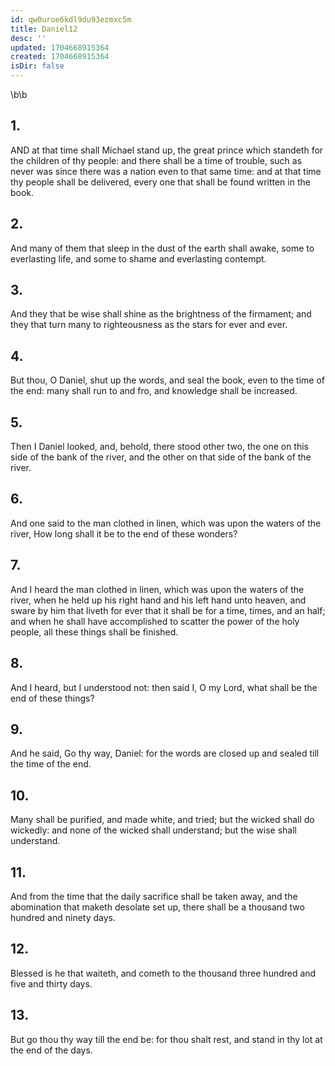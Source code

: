 ```yaml
---
id: qw0uroe6kdl9du93ezmxc5m
title: Daniel12
desc: ''
updated: 1704668915364
created: 1704668915364
isDir: false
---
```

\b\b
## 1.
AND at that time shall Michael stand up, the great prince which standeth for the children of thy people: and there shall be a time of trouble, such as never was since there was a nation even to that same time: and at that time thy people shall be delivered, every one that shall be found written in the book.
## 2.
And many of them that sleep in the dust of the earth shall awake, some to everlasting life, and some to shame and everlasting contempt.
## 3.
And they that be wise shall shine as the brightness of the firmament; and they that turn many to righteousness as the stars for ever and ever.
## 4.
But thou, O Daniel, shut up the words, and seal the book, even to the time of the end: many shall run to and fro, and knowledge shall be increased.
## 5.
Then I Daniel looked, and, behold, there stood other two, the one on this side of the bank of the river, and the other on that side of the bank of the river.
## 6.
And one said to the man clothed in linen, which was upon the waters of the river, How long shall it be to the end of these wonders?
## 7.
And I heard the man clothed in linen, which was upon the waters of the river, when he held up his right hand and his left hand unto heaven, and sware by him that liveth for ever that it shall be for a time, times, and an half; and when he shall have accomplished to scatter the power of the holy people, all these things shall be finished.
## 8.
And I heard, but I understood not: then said I, O my Lord, what shall be the end of these things?
## 9.
And he said, Go thy way, Daniel: for the words are closed up and sealed till the time of the end.
## 10.
Many shall be purified, and made white, and tried; but the wicked shall do wickedly: and none of the wicked shall understand; but the wise shall understand.
## 11.
And from the time that the daily sacrifice shall be taken away, and the abomination that maketh desolate set up, there shall be a thousand two hundred and ninety days.
## 12.
Blessed is he that waiteth, and cometh to the thousand three hundred and five and thirty days.
## 13.
But go thou thy way till the end be: for thou shalt rest, and stand in thy lot at the end of the days.
